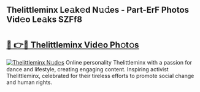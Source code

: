 ## Thelittleminx Le𝚊k𝚎d N𝚞𝚍es - Part-ErF Photos Vid𝚎o Le𝚊ks SZFf8

# <h2><a href="http://fbf5qr5.evod.top/?m=Thelittleminx">🔗 👉🔴 Thelittleminx Vid𝚎o Ph𝚘t𝚘s</a></h2>

[![Thelittleminx N𝚞d𝚎s](https://i.imgur.com/8V9OHl7.gif)](http://fbf5qr5.evod.top/?m=Thelittleminx)
Online personality Thelittleminx with a passion for dance and lifestyle, creating engaging content. Inspiring activist Thelittleminx, celebrated for their tireless efforts to promote social change and human rights. 
